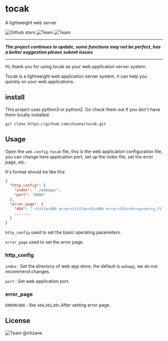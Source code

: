 # tocak
A lightweight web server

![Github stars](https://img.shields.io/github/stars/chzane/tocak.svg?style=for-the-badge)
![Team](https://img.shields.io/badge/TEAM-Solariix-blue?style=for-the-badge)
![Team](https://img.shields.io/badge/License-MIT-blue?style=social)
***
**_The project continues to update, some functions may not be perfect, has a better suggestion please submit issues_**
***
Hi, thank you for using tocak as your web application server system.

Tocak is a lightweight web application server system, it can help you quickly on your web applications.
## install
This project uses python3 or python2. Go check them out if you don't have them locally installed.
```shell
git clone https://github.com/chzane/tocak.git
```
## Usage
Open the `web.config.tocak` file, this is the web application configuration file, you can change here application port, set up the index file, set the error page, etc.

It's format should be like this

```json
{
  "http_config": {
    "index": "./webapp/",
    "port": "8888"
  },
  "error_page": {
    "404": " <title>404 error</title><h1>404 error</h1><hr><p>sorry,file not found.<br>Please check the URL you entered or contact developers.</p><p>tocak</p>"
    ... ...
  }
}
```

`http_config` used to set the basic operating parameters.

`error_page` used to set the error page.

### http_config
`index` : Set the directory of web app store, the default is `webapp`, we do not recommend changes.

`port` : Set web application port.

### error_page
`ERRORCODE` : like `404`,`502`,etc.After setting error page.

## License
![Team](https://img.shields.io/badge/License-MIT-blue?style=social) @chzane
